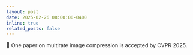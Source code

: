 ```yaml
---
layout: post
date: 2025-02-26 08:00:00-0400
inline: true
related_posts: false
---
```


🎉  One paper on multirate image compression is accepted by CVPR 2025.
